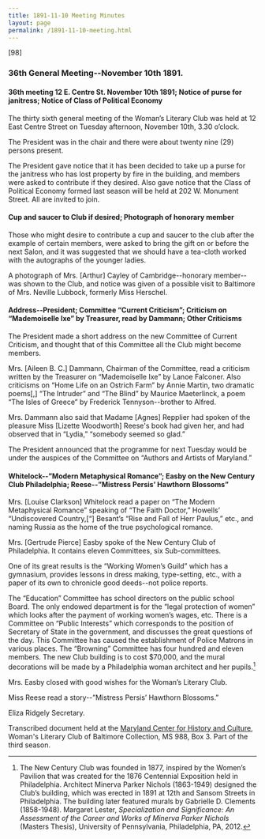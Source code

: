 ```yaml
---
title: 1891-11-10 Meeting Minutes
layout: page
permalink: /1891-11-10-meeting.html
---
```

[98]

### 36th General Meeting--November 10th 1891.

#### 36th meeting 12 E. Centre St. November 10th 1891; Notice of purse for janitress; Notice of Class of Political Economy

The thirty sixth general meeting of the Woman’s Literary Club was held at 12 East Centre Street on Tuesday afternoon, November 10th, 3.30 o’clock.

The President was in the chair and there were about twenty nine (29) persons present.

The President gave notice that it has been decided to take up a purse for the janitress who has lost property by fire in the building, and members were asked to contribute if they desired. Also gave notice that the Class of Political Economy formed last season will be held at 202 W. Monument Street. All are invited to join.

#### Cup and saucer to Club if desired; Photograph of honorary member

Those who might desire to contribute a cup and saucer to the club after the example of certain members, were asked to bring the gift on or before the next Salon, and it was suggested that we should have a tea-cloth worked with the autographs of the younger ladies.

A photograph of Mrs. [Arthur] Cayley of Cambridge--honorary member--was shown to the Club, and notice was given of a possible visit to Baltimore of Mrs. Neville Lubbock, formerly Miss Herschel.

#### Address--President; Committee “Current Criticism”; Criticism on “Mademoiselle Ixe” by Treasurer, read by Dammann; Other Criticisms

The President made a short address on the new Committee of Current Criticism, and thought that of this Committee all the Club might become members.

Mrs. [Aileen B. C.] Dammann, Chairman of the Committee, read a criticism written by the Treasurer on “Mademoiselle Ixe” by Lanoe Falconer. Also criticisms on “Home Life on an Ostrich Farm” by Annie Martin, two dramatic poems[,] “The Intruder” and “The Blind” by Maurice Maeterlinck, a poem “The Isles of Greece” by Frederick Tennyson--brother to Alfred.

Mrs. Dammann also said that Madame [Agnes] Repplier had spoken of the pleasure Miss [Lizette Woodworth] Reese's book had given her, and had observed that in “Lydia,” “somebody seemed so glad.”

The President announced that the programme for next Tuesday would be under the auspices of the Committee on “Authors and Artists of Maryland.”

#### Whitelock--”Modern Metaphysical Romance”; Easby on the New Century Club Philadelphia; Reese--”Mistress Persis’ Hawthorn Blossoms”

Mrs. [Louise Clarkson] Whitelock read a paper on “The Modern Metaphysical Romance” speaking of “The Faith Doctor,” Howells’ “Undiscovered Country,[“] Besant’s “Rise and Fall of Herr Paulus,” etc., and naming Russia as the home of the true psychological romance.

Mrs. [Gertrude Pierce] Easby spoke of the New Century Club of Philadelphia. It contains eleven Committees, six Sub-committees.

One of its great results is the “Working Women’s Guild” which has a gymnasium, provides lessons in dress making, type-setting, etc., with a paper of its own to chronicle good deeds--not police reports.

The “Education” Committee has school directors on the public school Board. The only endowed department is for the “legal protection of women” which looks after the payment of working women’s wages, etc. There is a Committee on “Public Interests” which corresponds to the position of Secretary of State in the government, and discusses the great questions of the day. This Committee has caused the establishment of Police Matrons in various places. The “Browning” Committee has four hundred and eleven members. The new Club building is to cost $70,000, and the mural decorations will be made by a Philadelphia woman architect and her pupils.[^n11-10_01]
[^n11-10_01]: The New Century Club was founded in 1877, inspired by the Women’s Pavilion that was created for the 1876 Centennial Exposition held in Philadelphia. Architect Minerva Parker Nichols (1863-1949) designed the Club’s building, which was erected in 1891 at 12th and Sansom Streets in Philadelphia. The building later featured murals by Gabrielle D. Clements (1858-1948). Margaret Lester, _Specialization and Significance: An Assessment of the Career and Works of Minerva Parker Nichols_ (Masters Thesis), University of Pennsylvania, Philadelphia, PA, 2012.

Mrs. Easby closed with good wishes for the Woman’s Literary Club.

Miss Reese read a story--”Mistress Persis’ Hawthorn Blossoms.”

Eliza Ridgely
Secretary.

Transcribed document held at the [Maryland Center for History and Culture](http://mdhs.org/), Woman's Literary Club of Baltimore Collection, MS 988, Box 3. Part of the third season.